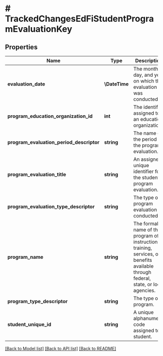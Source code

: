 # # TrackedChangesEdFiStudentProgramEvaluationKey

## Properties

Name | Type | Description | Notes
------------ | ------------- | ------------- | -------------
**evaluation_date** | **\DateTime** | The month, day, and year on which the evaluation was conducted. | [optional]
**program_education_organization_id** | **int** | The identifier assigned to an education organization. | [optional]
**program_evaluation_period_descriptor** | **string** | The name of the period for the program evaluation. | [optional]
**program_evaluation_title** | **string** | An assigned unique identifier for the student program evaluation. | [optional]
**program_evaluation_type_descriptor** | **string** | The type of program evaluation conducted. | [optional]
**program_name** | **string** | The formal name of the program of instruction, training, services, or benefits available through federal, state, or local agencies. | [optional]
**program_type_descriptor** | **string** | The type of program. | [optional]
**student_unique_id** | **string** | A unique alphanumeric code assigned to a student. | [optional]

[[Back to Model list]](../../README.md#models) [[Back to API list]](../../README.md#endpoints) [[Back to README]](../../README.md)
